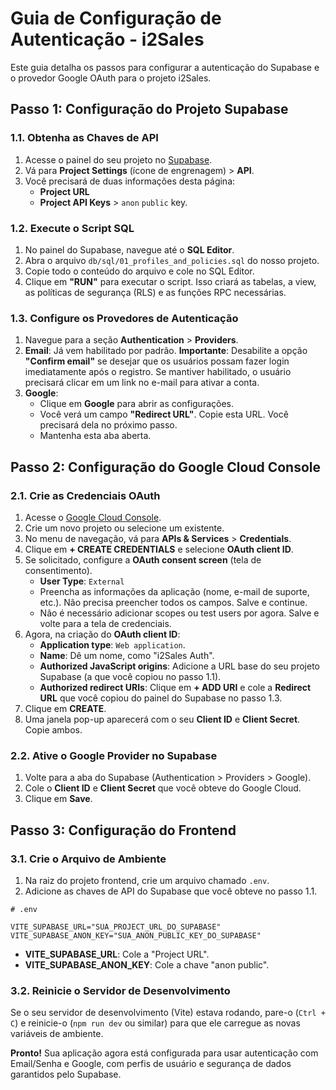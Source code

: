 # Guia de Configuração de Autenticação - i2Sales

Este guia detalha os passos para configurar a autenticação do Supabase e o provedor Google OAuth para o projeto i2Sales.

## Passo 1: Configuração do Projeto Supabase

### 1.1. Obtenha as Chaves de API
1.  Acesse o painel do seu projeto no [Supabase](https://app.supabase.com/).
2.  Vá para **Project Settings** (ícone de engrenagem) > **API**.
3.  Você precisará de duas informações desta página:
    *   **Project URL**
    *   **Project API Keys** > `anon` `public` key.

### 1.2. Execute o Script SQL
1.  No painel do Supabase, navegue até o **SQL Editor**.
2.  Abra o arquivo `db/sql/01_profiles_and_policies.sql` do nosso projeto.
3.  Copie todo o conteúdo do arquivo e cole no SQL Editor.
4.  Clique em **"RUN"** para executar o script. Isso criará as tabelas, a view, as políticas de segurança (RLS) e as funções RPC necessárias.

### 1.3. Configure os Provedores de Autenticação
1.  Navegue para a seção **Authentication** > **Providers**.
2.  **Email**: Já vem habilitado por padrão. **Importante**: Desabilite a opção **"Confirm email"** se desejar que os usuários possam fazer login imediatamente após o registro. Se mantiver habilitado, o usuário precisará clicar em um link no e-mail para ativar a conta.
3.  **Google**:
    *   Clique em **Google** para abrir as configurações.
    *   Você verá um campo **"Redirect URL"**. Copie esta URL. Você precisará dela no próximo passo.
    *   Mantenha esta aba aberta.

## Passo 2: Configuração do Google Cloud Console

### 2.1. Crie as Credenciais OAuth
1.  Acesse o [Google Cloud Console](https://console.cloud.google.com/).
2.  Crie um novo projeto ou selecione um existente.
3.  No menu de navegação, vá para **APIs & Services** > **Credentials**.
4.  Clique em **+ CREATE CREDENTIALS** e selecione **OAuth client ID**.
5.  Se solicitado, configure a **OAuth consent screen** (tela de consentimento).
    *   **User Type**: `External`
    *   Preencha as informações da aplicação (nome, e-mail de suporte, etc.). Não precisa preencher todos os campos. Salve e continue.
    *   Não é necessário adicionar scopes ou test users por agora. Salve e volte para a tela de credenciais.
6.  Agora, na criação do **OAuth client ID**:
    *   **Application type**: `Web application`.
    *   **Name**: Dê um nome, como "i2Sales Auth".
    *   **Authorized JavaScript origins**: Adicione a URL base do seu projeto Supabase (a que você copiou no passo 1.1).
    *   **Authorized redirect URIs**: Clique em **+ ADD URI** e cole a **Redirect URL** que você copiou do painel do Supabase no passo 1.3.
7.  Clique em **CREATE**.
8.  Uma janela pop-up aparecerá com o seu **Client ID** e **Client Secret**. Copie ambos.

### 2.2. Ative o Google Provider no Supabase
1.  Volte para a aba do Supabase (Authentication > Providers > Google).
2.  Cole o **Client ID** e **Client Secret** que você obteve do Google Cloud.
3.  Clique em **Save**.

## Passo 3: Configuração do Frontend

### 3.1. Crie o Arquivo de Ambiente
1.  Na raiz do projeto frontend, crie um arquivo chamado `.env`.
2.  Adicione as chaves de API do Supabase que você obteve no passo 1.1.

```env
# .env

VITE_SUPABASE_URL="SUA_PROJECT_URL_DO_SUPABASE"
VITE_SUPABASE_ANON_KEY="SUA_ANON_PUBLIC_KEY_DO_SUPABASE"
```

*   **VITE_SUPABASE_URL**: Cole a "Project URL".
*   **VITE_SUPABASE_ANON_KEY**: Cole a chave "anon public".

### 3.2. Reinicie o Servidor de Desenvolvimento
Se o seu servidor de desenvolvimento (Vite) estava rodando, pare-o (`Ctrl + C`) e reinicie-o (`npm run dev` ou similar) para que ele carregue as novas variáveis de ambiente.

**Pronto!** Sua aplicação agora está configurada para usar autenticação com Email/Senha e Google, com perfis de usuário e segurança de dados garantidos pelo Supabase.
